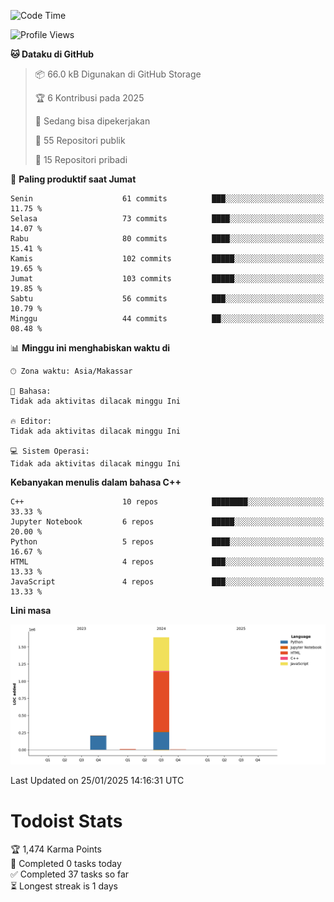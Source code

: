 <!--START_SECTION:waka-->
![Code Time](http://img.shields.io/badge/Code%20Time-106%20hrs%2047%20mins-blue)

![Profile Views](http://img.shields.io/badge/Profil%20dilihat-4-blue)

**🐱 Dataku di GitHub** 

> 📦 66.0 kB Digunakan di GitHub Storage 
 > 
> 🏆 6 Kontribusi pada 2025
 > 
> 💼 Sedang bisa dipekerjakan
 > 
> 📜 55 Repositori publik 
 > 
> 🔑 15 Repositori pribadi 
 > 
📅 **Paling produktif saat Jumat** 

```text
Senin                    61 commits          ███░░░░░░░░░░░░░░░░░░░░░░   11.75 % 
Selasa                   73 commits          ████░░░░░░░░░░░░░░░░░░░░░   14.07 % 
Rabu                     80 commits          ████░░░░░░░░░░░░░░░░░░░░░   15.41 % 
Kamis                    102 commits         █████░░░░░░░░░░░░░░░░░░░░   19.65 % 
Jumat                    103 commits         █████░░░░░░░░░░░░░░░░░░░░   19.85 % 
Sabtu                    56 commits          ███░░░░░░░░░░░░░░░░░░░░░░   10.79 % 
Minggu                   44 commits          ██░░░░░░░░░░░░░░░░░░░░░░░   08.48 % 
```


📊 **Minggu ini menghabiskan waktu di** 

```text
🕑︎ Zona waktu: Asia/Makassar

💬 Bahasa: 
Tidak ada aktivitas dilacak minggu Ini

🔥 Editor: 
Tidak ada aktivitas dilacak minggu Ini

💻 Sistem Operasi: 
Tidak ada aktivitas dilacak minggu Ini
```

**Kebanyakan menulis dalam bahasa C++** 

```text
C++                      10 repos            ████████░░░░░░░░░░░░░░░░░   33.33 % 
Jupyter Notebook         6 repos             █████░░░░░░░░░░░░░░░░░░░░   20.00 % 
Python                   5 repos             ████░░░░░░░░░░░░░░░░░░░░░   16.67 % 
HTML                     4 repos             ███░░░░░░░░░░░░░░░░░░░░░░   13.33 % 
JavaScript               4 repos             ███░░░░░░░░░░░░░░░░░░░░░░   13.33 % 
```



**Lini masa**

![Lines of Code chart](https://raw.githubusercontent.com/yusuf601/yusuf601/main/assets/bar_graph.png)


 Last Updated on 25/01/2025 14:16:31 UTC
<!--END_SECTION:waka-->
# Todoist Stats

<!-- TODO-IST:START -->
🏆  1,474 Karma Points           
🌸  Completed 0 tasks today           
✅  Completed 37 tasks so far           
⏳  Longest streak is 1 days
<!-- TODO-IST:END -->

